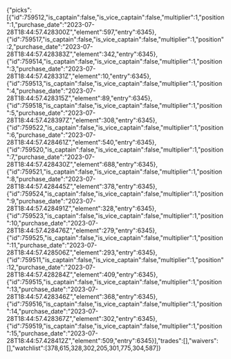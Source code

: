 {"picks":[{"id":759512,"is_captain":false,"is_vice_captain":false,"multiplier":1,"position":1,"purchase_date":"2023-07-28T18:44:57.428300Z","element":597,"entry":6345},{"id":759517,"is_captain":false,"is_vice_captain":false,"multiplier":1,"position":2,"purchase_date":"2023-07-28T18:44:57.428383Z","element":342,"entry":6345},{"id":759514,"is_captain":false,"is_vice_captain":false,"multiplier":1,"position":3,"purchase_date":"2023-07-28T18:44:57.428331Z","element":10,"entry":6345},{"id":759513,"is_captain":false,"is_vice_captain":false,"multiplier":1,"position":4,"purchase_date":"2023-07-28T18:44:57.428315Z","element":89,"entry":6345},{"id":759518,"is_captain":false,"is_vice_captain":false,"multiplier":1,"position":5,"purchase_date":"2023-07-28T18:44:57.428397Z","element":308,"entry":6345},{"id":759522,"is_captain":false,"is_vice_captain":false,"multiplier":1,"position":6,"purchase_date":"2023-07-28T18:44:57.428461Z","element":540,"entry":6345},{"id":759520,"is_captain":false,"is_vice_captain":false,"multiplier":1,"position":7,"purchase_date":"2023-07-28T18:44:57.428430Z","element":688,"entry":6345},{"id":759521,"is_captain":false,"is_vice_captain":false,"multiplier":1,"position":8,"purchase_date":"2023-07-28T18:44:57.428445Z","element":378,"entry":6345},{"id":759524,"is_captain":false,"is_vice_captain":false,"multiplier":1,"position":9,"purchase_date":"2023-07-28T18:44:57.428491Z","element":328,"entry":6345},{"id":759523,"is_captain":false,"is_vice_captain":false,"multiplier":1,"position":10,"purchase_date":"2023-07-28T18:44:57.428476Z","element":279,"entry":6345},{"id":759525,"is_captain":false,"is_vice_captain":false,"multiplier":1,"position":11,"purchase_date":"2023-07-28T18:44:57.428506Z","element":293,"entry":6345},{"id":759511,"is_captain":false,"is_vice_captain":false,"multiplier":1,"position":12,"purchase_date":"2023-07-28T18:44:57.428284Z","element":409,"entry":6345},{"id":759515,"is_captain":false,"is_vice_captain":false,"multiplier":1,"position":13,"purchase_date":"2023-07-28T18:44:57.428346Z","element":368,"entry":6345},{"id":759516,"is_captain":false,"is_vice_captain":false,"multiplier":1,"position":14,"purchase_date":"2023-07-28T18:44:57.428367Z","element":302,"entry":6345},{"id":759519,"is_captain":false,"is_vice_captain":false,"multiplier":1,"position":15,"purchase_date":"2023-07-28T18:44:57.428412Z","element":509,"entry":6345}],"trades":[],"waivers":[],"watchlist":[378,615,328,302,205,301,775,304,587]}